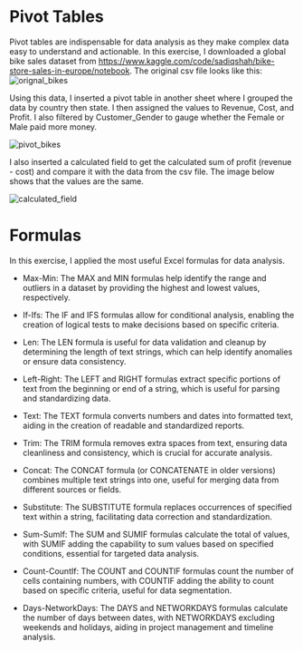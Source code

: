 # Pivot Tables
Pivot tables are indispensable for data analysis as they make complex data easy to understand and actionable. In this exercise, I downloaded a global bike sales dataset from https://www.kaggle.com/code/sadiqshah/bike-store-sales-in-europe/notebook.
The original csv file looks like this:
![orignal_bikes](https://github.com/joemremoto/data-analytics-portfolio/assets/170858816/be135121-a16e-4d38-a1c0-313fbf14be1e)

Using this data, I inserted a pivot table in another sheet where I grouped the data by country then state. I then assigned the values to Revenue, Cost, and Profit. I also filtered by Customer_Gender to gauge whether the Female or Male paid more money.

![pivot_bikes](https://github.com/joemremoto/data-analytics-portfolio/assets/170858816/e54b54c3-77a6-486f-89ef-d100e1688304)

I also inserted a calculated field to get the calculated sum of profit (revenue - cost) and compare it with the data from the csv file. The image below shows that
the values are the same.

![calculated_field](https://github.com/joemremoto/data-analytics-portfolio/assets/170858816/6063bbb4-950c-4ec4-b129-499d51566aa5)

# Formulas
In this exercise, I applied the most useful Excel formulas for data analysis.

- Max-Min: The MAX and MIN formulas help identify the range and outliers in a dataset by providing the highest and lowest values, respectively.

- If-Ifs: The IF and IFS formulas allow for conditional analysis, enabling the creation of logical tests to make decisions based on specific criteria.

- Len: The LEN formula is useful for data validation and cleanup by determining the length of text strings, which can help identify anomalies or ensure data consistency.

- Left-Right: The LEFT and RIGHT formulas extract specific portions of text from the beginning or end of a string, which is useful for parsing and standardizing data.

- Text: The TEXT formula converts numbers and dates into formatted text, aiding in the creation of readable and standardized reports.

- Trim: The TRIM formula removes extra spaces from text, ensuring data cleanliness and consistency, which is crucial for accurate analysis.

- Concat: The CONCAT formula (or CONCATENATE in older versions) combines multiple text strings into one, useful for merging data from different sources or fields.

- Substitute: The SUBSTITUTE formula replaces occurrences of specified text within a string, facilitating data correction and standardization.

- Sum-SumIf: The SUM and SUMIF formulas calculate the total of values, with SUMIF adding the capability to sum values based on specified conditions, essential for targeted data analysis.

- Count-CountIf: The COUNT and COUNTIF formulas count the number of cells containing numbers, with COUNTIF adding the ability to count based on specific criteria, useful for data segmentation.

- Days-NetworkDays: The DAYS and NETWORKDAYS formulas calculate the number of days between dates, with NETWORKDAYS excluding weekends and holidays, aiding in project management and timeline analysis.
